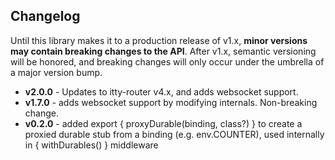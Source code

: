 ## Changelog
Until this library makes it to a production release of v1.x, **minor versions may contain breaking changes to the API**.  After v1.x, semantic versioning will be honored, and breaking changes will only occur under the umbrella of a major version bump.

- **v2.0.0** - Updates to itty-router v4.x, and adds websocket support.
- **v1.7.0** - adds websocket support by modifying internals.  Non-breaking change.
- **v0.2.0** - added export { proxyDurable(binding, class?) } to create a proxied durable stub from a binding (e.g. env.COUNTER), used internally in { withDurables() } middleware
